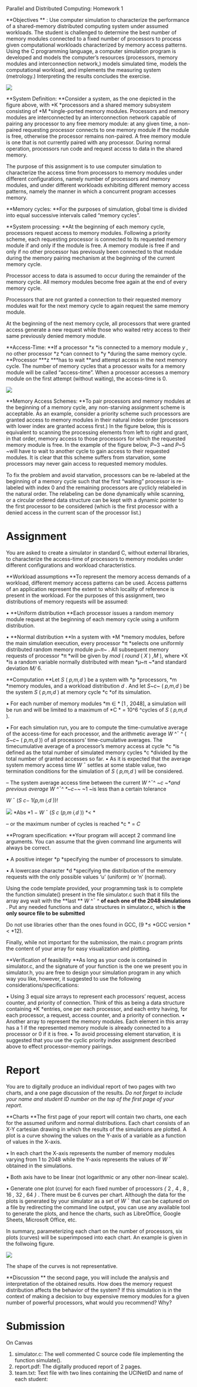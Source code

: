 Parallel and Distributed Computing: Homework 1

**Objectives ** : Use computer simulation to
characterize the performance of a shared-memory distributed computing system
under assumed workloads. The student is challenged to determine the best number
of memory modules connected to a fixed number of processors to process given
computational workloads characterized by memory access patterns. Using the C
programming language, a computer simulation program is developed and models the
computer’s resources (processors, memory modules and interconnection network,)
models simulated time, models the computational workload, and implements the
measuring system (metrology.) Interpreting the results concludes the exercise.

![](file:///C:/Users/97jos/AppData/Local/Packages/oice_16_974fa576_32c1d314_2d2a/AC/Temp/msohtmlclip1/01/clip_image001.gif)

**System Definition: **Consider
a system, as the one depicted in the figure above, with *K *processors and a shared memory subsystem consisting of *M *single-ported memory modules.
Processors and memory modules are interconnected by an interconnection network
capable of pairing any processor to any free memory module: at any given time,
a non-paired requesting processor connects to one memory module if the module
is free, otherwise the processor remains non-paired. A free memory module is
one that is not currently paired with any processor. During normal operation,
processors run code and request access to data in the shared memory.

The purpose of this assignment is to
use computer simulation to characterize the access time from processors to
memory modules under different configurations, namely number of processors and
memory modules, and under different workloads exhibiting different memory
access patterns, namely the manner in which a concurrent program accesses
memory.

**Memory
cycles: **For the purposes of simulation, global time is divided into equal
successive intervals called “memory cycles”.

**System
processing: **At the beginning of each memory cycle, processors request
access to memory modules. Following a priority scheme, each requesting
processor is connected to its requested memory module if and only if the module
is free. A memory module is free if and only if no other processor has
previously been connected to that module during the memory pairing mechanism at
the beginning of the current memory cycle.

Processor access to data is assumed
to occur during the remainder of the memory cycle. All memory modules become
free again at the end of every memory cycle.

Processors that are not granted a
connection to their requested memory modules wait for the next memory cycle to
again request the same memory module.

At the beginning of the next
memory cycle, all processors that were granted access generate a new request
while those who waited retry access to their same previously denied memory
module.

**Access-Time: **If
a processor *x *is connected to a
memory module  *y* , no other processor *z *can connect to *y *during the same memory cycle. **Processor ***z ***has to wait **and attempt access in the
next memory cycle. The number of memory cycles that a processor waits for a
memory module will be called “access-time”. When a processor accesses a memory
module on the first attempt (without waiting), the access-time is 0.

![](file:///C:/Users/97jos/AppData/Local/Packages/oice_16_974fa576_32c1d314_2d2a/AC/Temp/msohtmlclip1/01/clip_image002.gif)

**Memory Access
Schemes: **To pair processors and memory modules at the beginning of a memory
cycle, any non-starving assignment scheme is acceptable. As an example,
consider a priority scheme such processors are granted access to memory modules
in their natural index order (processors with lower index are granted access
first.) In the figure below, this is equivalent to scanning the processing
elements from left to right and grant, in that order, memory access to those
processors for which the requested memory module is free. In the example of the
figure below, *P*~3 ~and *P*~5 ~will have to wait to
another cycle to gain access to their requested modules. It is clear that this
scheme suffers from starvation, some processors may never gain access to
requested memory modules.

To fix the problem and avoid
starvation, processors can be re-labeled at the beginning of a memory cycle
such that the first “waiting” processor is re-labeled with index 0 and the
remaining processors are cyclicly relabeled in the natural order. The relabeling
can be done dynamically while scanning, or a circular ordered data structure
can be kept with a dynamic pointer to the first processor to be considered
(which is the first processor with a denied access in the current scan of the
processor list.)

# Assignment

You are asked to create a simulator in standard C,
without external libraries, to characterize the access-time of processors to
memory modules under different configurations and workload characteristics.

**Workload
assumptions **To represent the memory access demands of a workload, different
memory access patterns can be used. Access patterns of an application represent
the extent to which locality of reference is present in the workload. For the
purposes of this assignment, two distributions of memory requests will be
assumed:

•    **Uniform distribution **Each processor
issues a random memory module request at the beginning of each memory cycle
using a uniform distribution.

•    **Normal distribution **In a system with *M *memory modules, before the main
simulation execution, every processor *π *selects
one uniformly distributed random memory module  *µ~π~* . All subsequent memory requests of processor *π *will be given by  *mod* ( *round* ( *X* ) *,M* ),
where *X *is a random variable normally
distributed with mean *µ~π ~*and
standard deviation  *M/* 6.

**Computation **Let
*S* ( *p,m,d* )
be a system with *p *processors, *m *memory modules, and a workload
distribution  *d* . And let  *S~c~* ( *p,m,d* ) be the system  *S* ( *p,m,d* ) at memory cycle *c *of its simulation.

•    For
each number of memory modules  *m ∈ * [1 *,* 2048], a simulation will be run and
will be limited to a maximum of  *C * =
10^6 ^cycles of  *S* ( *p,m,d* ).

•    For
each simulation run, you are to compute the time-cumulative average of the
access-time for each processor, and the arithmetic average  *W*  ^¯ ^ ( *S~c~* ( *p,m,d* )) of all processors’
time-cumulative averages. The timecumulative average of a processor’s memory
access at cycle *c *is defined as the
total number of simulated memory cycles *c
*divided by the total number of granted accesses so far. • As it is expected
that the average system memory access time  *W* ¯
settles at some stable value, two termination conditions for the simulation of  *S* ( *p,m,d* )
will be considered.

–
The system average access time between the
current  *W*  ^¯^ *~c ~*and previous average  *W*  ^¯^  *~c−~* ~1 ~is less than a certain tolerance

*W* ¯ (*S* *c−* 1(*p,m* *i,d* ))!

![](file:///C:/Users/97jos/AppData/Local/Packages/oice_16_974fa576_32c1d314_2d2a/AC/Temp/msohtmlclip1/01/clip_image003.gif)                         *Abs       *1
*− W* ¯ (*S* *c* (*p,m* *i,d* ))             *<
*

–
or the maximum number of cycles is reached  *c * = *C*

**Program
specification: **Your program will accept 2 command line arguments. You can
assume that the given command line arguments will always be correct.

•    A
positive integer *p *specifying the
number of processors to simulate.

•    A
lowercase character *d *specifying the
distribution of the memory requests with the only possible values ‘u’ (uniform)
or ‘n’ (normal).

Using the code template provided, your
programming task is to complete the function simulate() present in the file simulator.c
such that it fills the array avg wait with the **last ** *W* ^¯ ^ **of each one of the 2048 simulations** .
Put any needed functions and data structures in simulator.c, which is **the only source file to be submitted**

Do not use libraries other than
the ones found in GCC, (9 *≤ *GCC
version *< *12).

Finally, while not important
for the submission, the main.c program prints the content of your array for
easy visualization and plotting.

**Verification
of feasibility **As long as your code is contained in simulator.c, and the
signature of your function is the one we present you in simulator.h, you are
free to design your simulation program in any which way you like, however, it
suggested to use the following considerations/specifications:

• Using 3 equal size arrays to represent each
processors’ request, access counter, and priority of connection. Think of this
as being a data structure containing *K *entries,
one per each processor, and each entry having, for each processor, a request,
access counter, and a priority of connection. • Another array to represent the
memory modules. Each element in this array has a 1 if the represented memory
module is already connected to a processor or 0 if it is free. • To avoid
processing element starvation, it is suggested that you use the cyclic priority
index assignment described above to effect processor-memory pairings.

# Report

You are to digitally produce an individual report of two
pages with two charts, and a one page discussion of the results. *Do not forget to include your name and
student ID number on the top of the first page of your report.*

**Charts **The first
page of your report will contain two charts, one each for the assumed uniform
and normal distributions. Each chart consists of an X-Y cartesian drawing in
which the results of the simulations are plotted. A plot is a curve showing the
values on the Y-axis of a variable as a function of values in the X-axis.

•
In each chart the X-axis represents the number
of memory modules varying from 1 to 2048 while the Y-axis represents the values
of  *W* ¯ obtained in the simulations.

•
Both axis have to be linear (not logarithmic or
any other non-linear scale).

•
Generate one plot (curve) for each fixed number
of processors  *{* 2 *,* 4 *,* 8 *,* 16 *,* 32 *,* 64 *}* .
There must be 6 curves per chart. Although the data for the plots is generated
by your simulator as a set of  *W* ¯ that
can be captured on a file by redirecting the command line output, you can use
any available tool to generate the plots, and hence the charts, such as
LibreOffice, Google Sheets, Microsoft Office, etc.

In summary, parameterizing each chart on the number of
processors, six plots (curves) will be superimposed into each chart. An example
is given in the follwoing figure.

![](file:///C:/Users/97jos/AppData/Local/Packages/oice_16_974fa576_32c1d314_2d2a/AC/Temp/msohtmlclip1/01/clip_image004.gif)

The shape of
the curves is not representative.

**Discussion **
the second page, you will include the analysis and interpretation of the
obtained results. How does the memory request distribution affects the behavior
of the system? If this simulation is in the context of making a decision to buy
expensive memory modules for a given number of powerful processors, what would
you recommend? Why?

# Submission

On Canvas

1. simulator.c:
   The well commented C source code file implementing the function simulate().
2. report.pdf:
   The digitally produced report of 2 pages.
3. team.txt:
   Text file with two lines containing the UCINetID and name of each student:
